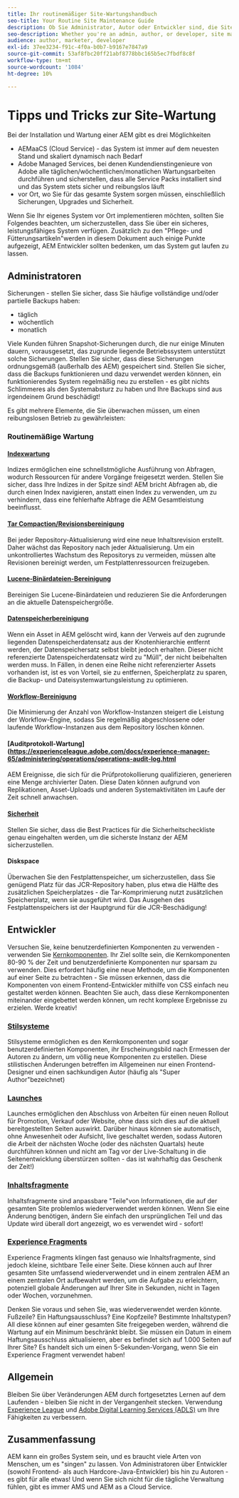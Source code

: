 ```yaml
---
title: Ihr routinemäßiger Site-Wartungshandbuch
seo-title: Your Routine Site Maintenance Guide
description: Ob Sie Administrator, Autor oder Entwickler sind, die Site-Wartung wirkt sich auf alle Aspekte Ihrer AEM Sites-Instanz aus. Verwenden Sie dieses Handbuch, um sicherzustellen, dass Ihre Strategie für Erfolg eingerichtet ist.
seo-description: Whether you're an admin, author, or developer, site maintenance touches every aspect of your AEM Sites instance. Use this guide to ensure your strategy is set up for success.
audience: author, marketer, developer
exl-id: 37ee3234-f91c-4f0a-b0b7-b9167e7847a9
source-git-commit: 53af8fbc20ff21abf8778bbc165b5ec7fbdf8c8f
workflow-type: tm+mt
source-wordcount: '1084'
ht-degree: 10%

---
```


# Tipps und Tricks zur Site-Wartung

Bei der Installation und Wartung einer AEM gibt es drei Möglichkeiten

* AEMaaCS (Cloud Service) - das System ist immer auf dem neuesten Stand und skaliert dynamisch nach Bedarf
* Adobe Managed Services, bei denen Kundendienstingenieure von Adobe alle täglichen/wöchentlichen/monatlichen Wartungsarbeiten durchführen und sicherstellen, dass alle Service Packs installiert sind und das System stets sicher und reibungslos läuft
* vor Ort, wo Sie für das gesamte System sorgen müssen, einschließlich Sicherungen, Upgrades und Sicherheit.

Wenn Sie Ihr eigenes System vor Ort implementieren möchten, sollten Sie Folgendes beachten, um sicherzustellen, dass Sie über ein sicheres, leistungsfähiges System verfügen. Zusätzlich zu den &quot;Pflege- und Fütterungsartikeln&quot;werden in diesem Dokument auch einige Punkte aufgezeigt, AEM Entwickler sollten bedenken, um das System gut laufen zu lassen.

## Administratoren

Sicherungen - stellen Sie sicher, dass Sie häufige vollständige und/oder partielle Backups haben:

* täglich
* wöchentlich
* monatlich

Viele Kunden führen Snapshot-Sicherungen durch, die nur einige Minuten dauern, vorausgesetzt, das zugrunde liegende Betriebssystem unterstützt solche Sicherungen. Stellen Sie sicher, dass diese Sicherungen ordnungsgemäß (außerhalb des AEM) gespeichert sind. Stellen Sie sicher, dass die Backups funktionieren und dazu verwendet werden können, ein funktionierendes System regelmäßig neu zu erstellen - es gibt nichts Schlimmeres als den Systemabsturz zu haben und Ihre Backups sind aus irgendeinem Grund beschädigt!

Es gibt mehrere Elemente, die Sie überwachen müssen, um einen reibungslosen Betrieb zu gewährleisten:

### Routinemäßige Wartung

#### [Indexwartung](https://experienceleague.adobe.com/docs/experience-manager-65/deploying/practices/best-practices-for-queries-and-indexing.html?lang=de)

Indizes ermöglichen eine schnellstmögliche Ausführung von Abfragen, wodurch Ressourcen für andere Vorgänge freigesetzt werden. Stellen Sie sicher, dass Ihre Indizes in der Spitze sind! AEM bricht Abfragen ab, die durch einen Index navigieren, anstatt einen Index zu verwenden, um zu verhindern, dass eine fehlerhafte Abfrage die AEM Gesamtleistung beeinflusst.

#### [Tar Compaction/Revisionsbereinigung](https://experienceleague.adobe.com/docs/experience-manager-65/deploying/deploying/revision-cleanup.html?lang=en)

Bei jeder Repository-Aktualisierung wird eine neue Inhaltsrevision erstellt. Daher wächst das Repository nach jeder Aktualisierung. Um ein unkontrolliertes Wachstum des Repositorys zu vermeiden, müssen alte Revisionen bereinigt werden, um Festplattenressourcen freizugeben.

#### [Lucene-Binärdateien-Bereinigung](https://experienceleague.adobe.com/docs/experience-manager-65/administering/operations/operations-dashboard.html#automated-maintenance-tasks)

Bereinigen Sie Lucene-Binärdateien und reduzieren Sie die Anforderungen an die aktuelle Datenspeichergröße.

#### [Datenspeicherbereinigung](https://experienceleague.adobe.com/docs/experience-manager-65/administering/operations/data-store-garbage-collection.html?lang=de)

Wenn ein Asset in AEM gelöscht wird, kann der Verweis auf den zugrunde liegenden Datenspeicherdatensatz aus der Knotenhierarchie entfernt werden, der Datenspeichersatz selbst bleibt jedoch erhalten. Dieser nicht referenzierte Datenspeicherdatensatz wird zu &quot;Müll&quot;, der nicht beibehalten werden muss. In Fällen, in denen eine Reihe nicht referenzierter Assets vorhanden ist, ist es von Vorteil, sie zu entfernen, Speicherplatz zu sparen, die Backup- und Dateisystemwartungsleistung zu optimieren.

#### [Workflow-Bereinigung](https://experienceleague.adobe.com/docs/experience-manager-65/administering/operations/workflows-administering.html?lang=de)

Die Minimierung der Anzahl von Workflow-Instanzen steigert die Leistung der Workflow-Engine, sodass Sie regelmäßig abgeschlossene oder laufende Workflow-Instanzen aus dem Repository löschen können.

#### [Auditprotokoll-Wartung](https://experienceleague.adobe.com/docs/experience-manager-65/administering/operations/operations-audit-log.html

AEM Ereignisse, die sich für die Prüfprotokollierung qualifizieren, generieren eine Menge archivierter Daten. Diese Daten können aufgrund von Replikationen, Asset-Uploads und anderen Systemaktivitäten im Laufe der Zeit schnell anwachsen.

#### [Sicherheit](https://experienceleague.adobe.com/docs/experience-manager-65/administering/security/security-checklist.html?lang=de)

Stellen Sie sicher, dass die Best Practices für die Sicherheitscheckliste genau eingehalten werden, um die sicherste Instanz der AEM sicherzustellen.

#### Diskspace

Überwachen Sie den Festplattenspeicher, um sicherzustellen, dass Sie genügend Platz für das JCR-Repository haben, plus etwa die Hälfte des zusätzlichen Speicherplatzes - die Tar-Komprimierung nutzt zusätzlichen Speicherplatz, wenn sie ausgeführt wird. Das Ausgehen des Festplattenspeichers ist der Hauptgrund für die JCR-Beschädigung!

## Entwickler

Versuchen Sie, keine benutzerdefinierten Komponenten zu verwenden - verwenden Sie [Kernkomponenten](https://www.aemcomponents.dev/). Ihr Ziel sollte sein, die Kernkomponenten 80-90 % der Zeit und benutzerdefinierte Komponenten nur sparsam zu verwenden. Dies erfordert häufig eine neue Methode, um die Komponenten auf einer Seite zu betrachten - Sie müssen erkennen, dass die Komponenten von einem Frontend-Entwickler mithilfe von CSS einfach neu gestaltet werden können. Beachten Sie auch, dass diese Kernkomponenten miteinander eingebettet werden können, um recht komplexe Ergebnisse zu erzielen. Werde kreativ!

### [Stilsysteme](https://experienceleague.adobe.com/docs/experience-manager-65/authoring/siteandpage/style-system.html?lang=de)

Stilsysteme ermöglichen es den Kernkomponenten und sogar benutzerdefinierten Komponenten, ihr Erscheinungsbild nach Ermessen der Autoren zu ändern, um völlig neue Komponenten zu erstellen. Diese stilistischen Änderungen betreffen im Allgemeinen nur einen Frontend-Designer und einen sachkundigen Autor (häufig als &quot;Super Author&quot;bezeichnet)

### [Launches](https://experienceleague.adobe.com/docs/experience-manager-cloud-service/content/sites/authoring/launches/overview.html?lang=en)

Launches ermöglichen den Abschluss von Arbeiten für einen neuen Rollout für Promotion, Verkauf oder Website, ohne dass sich dies auf die aktuell bereitgestellten Seiten auswirkt. Darüber hinaus können sie automatisch, ohne Anwesenheit oder Aufsicht, live geschaltet werden, sodass Autoren die Arbeit der nächsten Woche (oder des nächsten Quartals) heute durchführen können und nicht am Tag vor der Live-Schaltung in die Seitenentwicklung überstürzen sollten - das ist wahrhaftig das Geschenk der Zeit!)

### [Inhaltsfragmente](https://experienceleague.adobe.com/docs/experience-manager-65/assets/fragments/content-fragments.html)

Inhaltsfragmente sind anpassbare &quot;Teile&quot;von Informationen, die auf der gesamten Site problemlos wiederverwendet werden können. Wenn Sie eine Änderung benötigen, ändern Sie einfach den ursprünglichen Teil und das Update wird überall dort angezeigt, wo es verwendet wird - sofort!

### [Experience Fragments](https://experienceleague.adobe.com/docs/experience-manager-learn/sites/experience-fragments/experience-fragments-feature-video-use.html?lang=de)

Experience Fragments klingen fast genauso wie Inhaltsfragmente, sind jedoch kleine, sichtbare Teile einer Seite. Diese können auch auf Ihrer gesamten Site umfassend wiederverwendet und in einem zentralen AEM an einem zentralen Ort aufbewahrt werden, um die Aufgabe zu erleichtern, potenziell globale Änderungen auf Ihrer Site in Sekunden, nicht in Tagen oder Wochen, vorzunehmen.

Denken Sie voraus und sehen Sie, was wiederverwendet werden könnte. Fußzeile? Ein Haftungsausschluss? Eine Kopfzeile? Bestimmte Inhaltstypen? All diese können auf einer gesamten Site freigegeben werden, während die Wartung auf ein Minimum beschränkt bleibt. Sie müssen ein Datum in einem Haftungsausschluss aktualisieren, aber es befindet sich auf 1.000 Seiten auf Ihrer Site? Es handelt sich um einen 5-Sekunden-Vorgang, wenn Sie ein Experience Fragment verwendet haben!

## Allgemein

Bleiben Sie über Veränderungen AEM durch fortgesetztes Lernen auf dem Laufenden - bleiben Sie nicht in der Vergangenheit stecken. Verwendung [Experience League](https://experienceleague.adobe.com/docs/experience-manager-learn/sites/overview.html?lang=en) und [Adobe Digital Learning Services (ADLS)](https://learning.adobe.com/) um Ihre Fähigkeiten zu verbessern.

## Zusammenfassung

AEM kann ein großes System sein, und es braucht viele Arten von Menschen, um es &quot;singen&quot; zu lassen. Von Administratoren über Entwickler (sowohl Frontend- als auch Hardcore-Java-Entwickler) bis hin zu Autoren - es gibt für alle etwas! Und wenn Sie sich nicht für die tägliche Verwaltung fühlen, gibt es immer AMS und AEM as a Cloud Service.
